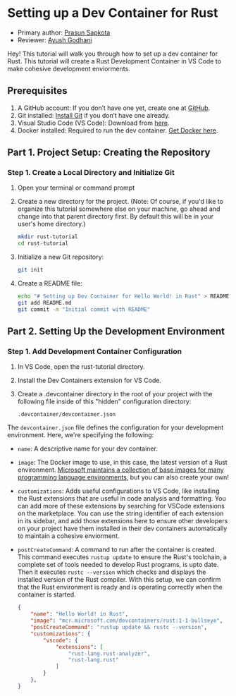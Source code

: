 # **Setting up a Dev Container for Rust**

* Primary author: [Prasun Sapkota](https://github.com/psap2)
* Reviewer: [Ayush Godhani](https://github.com/avgod07)

Hey! This tutorial will walk you through how to set up a dev container for Rust. This tutorial will create a Rust Development Container in VS Code to make cohesive development enviorments.

## **Prerequisites**
1. A GitHub account: If you don’t have one yet, create one at [GitHub](https://github.com).
1. Git installed: [Install Git](https://git-scm.com) if you don’t have one already.
1. Visual Studio Code (VS Code): Download from [here](https://code.visualstudio.com).
1. Docker installed: Required to run the dev container. [Get Docker here](https://www.docker.com).

## Part 1. Project Setup: Creating the Repository
### Step 1. Create a Local Directory and Initialize Git
1. Open your terminal or command prompt
1. Create a new directory for the project. (Note: Of course, if you'd like to organize this tutorial somewhere else on your machine, go ahead and change into that parent directory first. By default this will be in your user's home directory.)

    ```bash
    mkdir rust-tutorial
    cd rust-tutorial
    ```

1. Initialize a new Git repository:
    ```bash
    git init
    ```

1. Create a README file:
    ```bash
    echo "# Setting up Dev Container for Hello World! in Rust" > README.md
    git add README.md
    git commit -m "Initial commit with README"    
    ```

## Part 2. Setting Up the Development Environment
### Step 1. Add Development Container Configuration
1. In VS Code, open the rust-tutorial directory.
1. Install the Dev Containers extension for VS Code.
1. Create a .devcontainer directory in the root of your project with the following file inside of this "hidden" configuration directory:

    `.devcontainer/devcontainer.json`

The `devcontainer.json` file defines the configuration for your development environment. Here, we're specifying the following:

* `name`: A descriptive name for your dev container.
* `image`: The Docker image to use, in this case, the latest version of a Rust environment. [Microsoft maintains a collection of base images for many programming language environments](https://hub.docker.com/r/microsoft/vscode-devcontainers), but you can also create your own!
* `customizations`: Adds useful configurations to VS Code, like installing the Rust extensions that are useful in code analysis and formatting. You can add more of these extensions by searching for VSCode extensions on the marketplace. You can use the string identifier of each extension in its sidebar, and add those extensions here to ensure other developers on your project have them installed in their dev containers automatically to maintain a cohesive enviorment.
* `postCreateCommand`: A command to run after the container is created. This command executes `rustup update` to ensure the Rust's toolchain, a complete set of tools needed to develop Rust programs, is upto date. Then it executes `rustc --version` which checks and displays the installed version of the Rust compiler. With this setup, we can confirm that the Rust environment is ready and is operating correctly when the container is started.

    ```json
    {
        "name": "Hello World! in Rust",
        "image": "mcr.microsoft.com/devcontainers/rust:1-1-bullseye",
        "postCreateCommand": "rustup update && rustc --version",
        "customizations": {
            "vscode": {
                "extensions": [
                    "rust-lang.rust-analyzer",
                    "rust-lang.rust"
                ]
		    }
	    },
    }
    ```